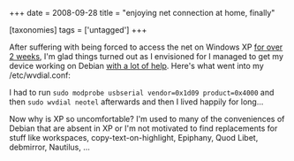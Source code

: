 +++
date = 2008-09-28
title = "enjoying net connection at home, finally"

[taxonomies]
tags = ['untagged']
+++

After suffering with being forced to access the net on Windows XP [for
over 2 weeks], I\'m glad things turned out as I envisioned for I managed
to get my device working on Debian [with a lot of help]. Here\'s what
went into my /etc/wvdial.conf:

I had to run `sudo modprobe usbserial vendor=0x1d09 product=0x4000` and
then `sudo wvdial neotel` afterwards and then I lived happily for
long\...

Now why is XP so uncomfortable? I\'m used to many of the conveniences of
Debian that are absent in XP or I\'m not motivated to find replacements
for stuff like workspaces, copy-text-on-highlight, Epiphany, Quod Libet,
debmirror, Nautilus, \...

  [for over 2 weeks]: http://tshepang.net/net-connection-at-home-finally
  [with a lot of help]: http://mybroadband.co.za/vb/showthread.php/129619-Neotel-working-on-Linux!
